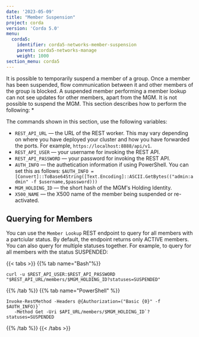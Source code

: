 ```yaml
---
date: '2023-05-09'
title: "Member Suspension"
project: corda
version: 'Corda 5.0'
menu:
  corda5:
    identifier: corda5-networks-member-suspension
    parent: corda5-networks-manage
    weight: 1000
section_menu: corda5
---
```


It is possible to temporarily suspend a member of a group. Once a member has been suspended, flow communication between it and other members of the group is blocked. A suspended member performing a member lookup can not see updates for other members, apart from the MGM. It is not possible to suspend the MGM. This section describes how to perform the following:
* 

The commands shown in this section, use the following variables:
* `REST_API_URL` — the URL of the REST worker. This may vary depending on where you have deployed your cluster and how you have forwarded the ports. For example, `https://localhost:8888/api/v1`.
* `REST_API_USER` — your username for invoking the REST API. 
* `REST_API_PASSWORD` — your password for invoking the REST API.
* `AUTH_INFO` — the authetication information if using PowerShell. You can set this as follows:
   `$AUTH_INFO = [Convert]::ToBase64String([Text.Encoding]::ASCII.GetBytes(("admin:admin" -f $username,$password)))`
* `MGM_HOLDING_ID` — the short hash of the MGM's Holding Identity.
* `X500_NAME` — the X500 name of the member being suspended or re-activated.

## Querying for Members

You can use the `Member Lookup` REST endpoint to query for all members with a partciular status. By default, the endpoint returns only ACTIVE members. You can also query for multiple statuses together. For example, to query for all members with the status SUSPENDED:

{{< tabs >}}
{{% tab name="Bash"%}}
```shell
curl -u $REST_API_USER:$REST_API_PASSWORD "$REST_API_URL/members/$MGM_HOLDING_ID?statuses=SUSPENDED"
```
{{% /tab %}}
{{% tab name="PowerShell" %}}
```shell
Invoke-RestMethod -Headers @{Authorization=("Basic {0}" -f $AUTH_INFO)}`
   -Method Get -Uri $API_URL/members/$MGM_HOLDING_ID`?statuses=SUSPENDED
```
{{% /tab %}}
{{< /tabs >}}